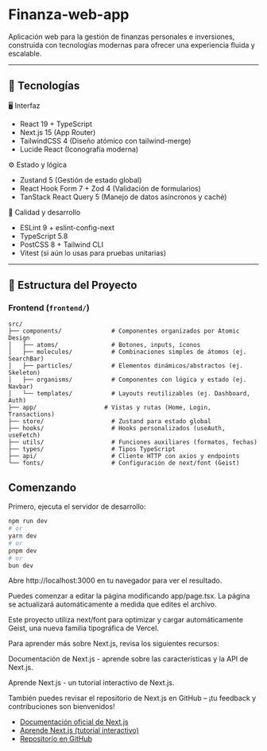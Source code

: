 # Finanza-web-app
Aplicación web para la gestión de finanzas personales e inversiones, construida con tecnologías modernas para ofrecer una experiencia fluida y escalable.

---

## 🚀 Tecnologías

🖥️ Interfaz
- React 19 + TypeScript
- Next.js 15 (App Router)
- TailwindCSS 4 (Diseño atómico con tailwind-merge)
- Lucide React (Iconografía moderna)
  
⚙️ Estado y lógica
- Zustand 5 (Gestión de estado global)
- React Hook Form 7 + Zod 4 (Validación de formularios)
- TanStack React Query 5 (Manejo de datos asíncronos y caché)
  
🧪 Calidad y desarrollo
- ESLint 9 + eslint-config-next
- TypeScript 5.8
- PostCSS 8 + Tailwind CLI
- Vitest (si aún lo usas para pruebas unitarias)

---

## 🧱 Estructura del Proyecto

### Frontend (`frontend/`)

```plaintext
src/
├── components/              # Componentes organizados por Atomic Design
│   ├── atoms/               # Botones, inputs, íconos
│   ├── molecules/           # Combinaciones simples de átomos (ej. SearchBar)
│   ├── particles/           # Elementos dinámicos/abstractos (ej. Skeleton)
│   ├── organisms/           # Componentes con lógica y estado (ej. Navbar)
│   └── templates/           # Layouts reutilizables (ej. Dashboard, Auth)
├── app/                   # Vistas y rutas (Home, Login, Transactions)
├── store/                   # Zustand para estado global
├── hooks/                   # Hooks personalizados (useAuth, useFetch)
├── utils/                   # Funciones auxiliares (formatos, fechas)
├── types/                   # Tipos TypeScript
├── api/                     # Cliente HTTP con axios y endpoints
└── fonts/                   # Configuración de next/font (Geist)

```

## Comenzando

Primero, ejecuta el servidor de desarrollo:

```bash
npm run dev
# or
yarn dev
# or
pnpm dev
# or
bun dev
```

Abre http://localhost:3000 en tu navegador para ver el resultado.

Puedes comenzar a editar la página modificando app/page.tsx. La página se actualizará automáticamente a medida que edites el archivo.

Este proyecto utiliza next/font para optimizar y cargar automáticamente Geist, una nueva familia tipográfica de Vercel.

Para aprender más sobre Next.js, revisa los siguientes recursos:

Documentación de Next.js - aprende sobre las características y la API de Next.js.

Aprende Next.js - un tutorial interactivo de Next.js.

También puedes revisar el repositorio de Next.js en GitHub – ¡tu feedback y contribuciones son bienvenidos!

- [Documentación oficial de Next.js](https://nextjs.org/docs)
- [Aprende Next.js (tutorial interactivo)](https://nextjs.org/learn)
- [Repositorio en GitHub](https://github.com/vercel/next.js)
